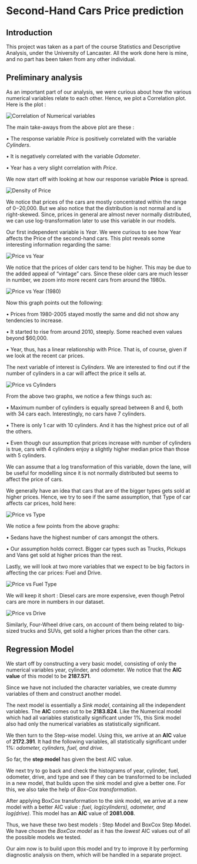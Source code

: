 # Second-Hand Cars Price prediction

## Introduction

This project was taken as a part of the course Statistics and Descriptive Analysis, under the University of Lancaster. All the work done here is mine, and no part has been taken from any other individual.

## Preliminary analysis
As an important part of our analysis, we were curious about how the various numerical variables relate to each other. Hence, we plot a Correlation plot. Here is the plot :

![Correlation of Numerical variables](/Plots/Corr-1.png)

The main take-aways from the above plot are these :

• The response variable *Price* is positively correlated with the variable *Cylinders*.

• It is negatively correlated with the variable *Odometer*.

• Year has a very slight correlation with *Price*.

We now start off with looking at how our response variable **Price** is spread.

![Density of Price](/Plots/Price.png)

We notice that prices of the cars are mostly concentrated within the range of $0-$20,000. But we also notice that the distribution is not normal and is right-skewed. Since, prices in general are almost never normally distributed, we can use log-transformation later to use this variable in our models.

Our first independent variable is *Year*. We were curious to see how Year affects the Price of the second-hand cars. This plot reveals some interesting information regarding the same:

![Price vs Year](/Plots/PriceVsYear.png)

We notice that the prices of older cars tend to be higher. This may be due to the added appeal of “vintage” cars.
Since these older cars are much lesser in number, we zoom into more recent cars from around the 1980s.

![Price vs Year (1980)](/Plots/PriceVsYear80.png)

Now this graph points out the following:

• Prices from 1980-2005 stayed mostly the same and did not show any tendencies to increase.

• It started to rise from around 2010, steeply. Some reached even values beyond $60,000.

• Year, thus, has a linear relationship with Price. That is, of course, given if we look at the
recent car prices.

The next variable of interest is *Cylinders*. We are interested to find out if the number of cylinders in a car will affect the price it sells at.

![Price vs Cylinders](/Plots/CylVsPrice.png)

From the above two graphs, we notice a few things such as:

• Maximum number of cylinders is equally spread between 8 and 6, both with 34 cars each. Interestingly, no cars have 7 cylinders.

• There is only 1 car with 10 cylinders. And it has the highest price out of all the others.

• Even though our assumption that prices increase with number of cylinders is true, cars with 4
cylinders enjoy a slightly higher median price than those with 5 cylinders.

We can assume that a log transformation of this variable, down the lane, will be useful for modelling since it is not normally distributed but seems to affect the price of cars.

We generally have an idea that cars that are of the bigger types gets sold at higher prices. Hence, we try to see if the same assumption, that Type of car affects car prices, hold here:

![Price vs Type](/Plots/TypeVsPrice.png)

We notice a few points from the above graphs:

• Sedans have the highest number of cars amongst the others.

• Our assumption holds correct. Bigger car types such as Trucks, Pickups and Vans get sold at
higher prices than the rest.

Lastly, we will look at two more variables that we expect to be big factors in affecting the car prices:
Fuel and Drive.

![Price vs Fuel Type](/Plots/FuelVsPrice.png)

We will keep it short : Diesel cars are more expensive, even though Petrol cars are more in numbers in our dataset.

![Price vs Drive](/Plots/DriveVsPrice.png)

Similarly, Four-Wheel drive cars, on account of them being related to big-sized trucks and SUVs, get sold a higher prices than the other cars.

## Regression Model

We start off by constructing a very basic model, consisting of only the numerical variables year, cylinder, and odometer. We notice that the **AIC value** of this model to be **2187.571**.

Since we have not included the character variables, we create dummy variables of them and construct another model.

The next model is essentially a *Sink model*, containing all the independent variables. The **AIC** comes out to be **2183.824**. Like the Numerical model which had all variables statistically significant under 1%, this Sink model also had only the numerical variables as statistically significant.

We then turn to the Step-wise model. Using this, we arrive at an **AIC** value of **2172.391**. It had the following variables, all statistically significant under 1%: *odometer, cylinders, fuel, and drive.*

So far, the **step model** has given the best AIC value.

We next try to go back and check the histograms of year, cylinder, fuel, odometer, drive, and type and see if they can be transformed to be included in a new model, that builds upon the sink model and give a better one. For this, we also take the help of *Box-Cox transformation*.

After applying BoxCox transformation to the sink model, we arrive at a new model with a better AIC value : *fuel, log(cylinders), odometer, and log(drive)*. This model has an **AIC** value of **2081.008**.

Thus, we have these two best models : Step Model and BoxCox Step Model.
We have chosen the *BoxCox model* as it has the *lowest* AIC values out of all the possible models we tested.

Our aim now is to build upon this model and try to improve it by performing diagnostic analysis on them, which will be handled in a separate project.






